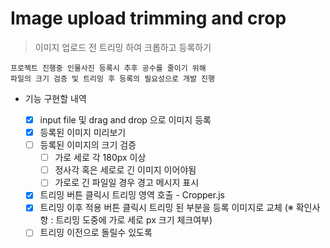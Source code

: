 # Image upload trimming and crop

> 이미지 업로드 전 트리밍 하여 크롭하고 등록하기

```text
프로젝트 진행중 인물사진 등록시 추후 공수를 줄이기 위해
파일의 크기 검증 및 트리밍 후 등록의 필요성으로 개발 진행
```

- 기능 구현할 내역

  - [x] input file 및 drag and drop 으로 이미지 등록
  - [x] 등록된 이미지 미리보기
  - [ ] 등록된 이미지의 크기 검증
    - [ ] 가로 세로 각 180px 이상
    - [ ] 정사각 혹은 세로로 긴 이미지 이어야됨
    - [ ] 가로로 긴 파일일 경우 경고 메시지 표시
  - [x] 트리밍 버튼 클릭시 트리밍 영역 호출 - Cropper.js
  - [x] 트리밍 이후 적용 버튼 클릭시 트리밍 된 부분을 등록 이미지로 교체
        (※ 확인사항 : 트리밍 도중에 가로 세로 px 크기 체크여부)
  - [ ] 트리밍 이전으로 돌릴수 있도록
